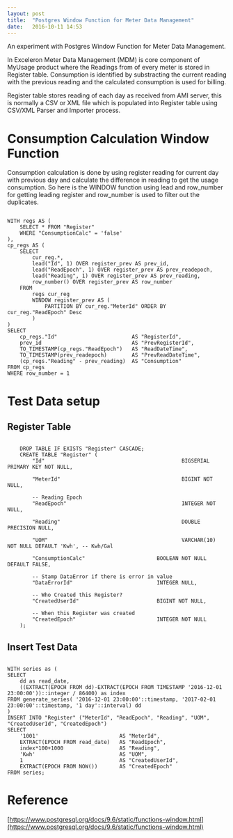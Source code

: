```yaml
---
layout: post
title:  "Postgres Window Function for Meter Data Management"
date:   2016-10-11 14:53
---
```


An experiment with Postgres Window Function for Meter Data Management.

In Exceleron Meter Data Management (MDM) is core component of MyUsage product where the Readings from of every meter is stored in Register table. Consumption is identified by substracting the current reading with the previous reading and the calculated consumption is used for billing.


Register table stores reading of each day as received from AMI server, this is normally a CSV or XML file which is populated into Register table using CSV/XML Parser and Importer process.

# Consumption Calculation Window Function

Consumption calculation is done by using register reading for current day with previous day and calculate the difference in reading to get the usage consumption. So here is the WINDOW function using lead and row_number for getting leading register and row_number is used to filter out the duplicates. 

```language-sql

WITH regs AS (
    SELECT * FROM "Register" 
    WHERE "ConsumptionCalc" = 'false'
),
cp_regs AS (
    SELECT
        cur_reg.*,
        lead("Id", 1) OVER register_prev AS prev_id,
        lead("ReadEpoch", 1) OVER register_prev AS prev_readepoch,
        lead("Reading", 1) OVER register_prev AS prev_reading,
        row_number() OVER register_prev AS row_number
    FROM
        regs cur_reg
        WINDOW register_prev AS (
            PARTITION BY cur_reg."MeterId" ORDER BY cur_reg."ReadEpoch" Desc
        ) 
) 
SELECT 
    cp_regs."Id"                        AS "RegisterId", 
    prev_id                             AS "PrevRegisterId", 
    TO_TIMESTAMP(cp_regs."ReadEpoch")   AS "ReadDateTime", 
    TO_TIMESTAMP(prev_readepoch)        AS "PrevReadDateTime", 
    (cp_regs."Reading" - prev_reading)  AS "Consumption" 
FROM cp_regs
WHERE row_number = 1

```


# Test Data setup

## Register Table
    
```language-sql

    DROP TABLE IF EXISTS "Register" CASCADE;
    CREATE TABLE "Register" (
        "Id"                                            BIGSERIAL PRIMARY KEY NOT NULL,

        "MeterId"                                       BIGINT NOT NULL,

        -- Reading Epoch
        "ReadEpoch"                                     INTEGER NOT NULL,

        "Reading"                                       DOUBLE PRECISION NULL,

        "UOM"                                           VARCHAR(10) NOT NULL DEFAULT 'Kwh', -- Kwh/Gal

        "ConsumptionCalc"                       BOOLEAN NOT NULL DEFAULT FALSE,

        -- Stamp DataError if there is error in value
        "DataErrorId"                           INTEGER NULL,

        -- Who Created this Register?
        "CreatedUserId"                         BIGINT NOT NULL,

        -- When this Register was created
        "CreatedEpoch"                          INTEGER NOT NULL
    );

```

## Insert Test Data

```language-sql

WITH series as (
SELECT 
    dd as read_date, 
    ((EXTRACT(EPOCH FROM dd)-EXTRACT(EPOCH FROM TIMESTAMP '2016-12-01 23:00:00'))::integer / 86400) as index 
FROM generate_series( '2016-12-01 23:00:00'::timestamp, '2017-02-01 23:00:00'::timestamp, '1 day'::interval) dd
)
INSERT INTO "Register" ("MeterId", "ReadEpoch", "Reading", "UOM", "CreatedUserId", "CreatedEpoch")
SELECT 
    '1001'                          AS "MeterId", 
    EXTRACT(EPOCH FROM read_date)   AS "ReadEpoch", 
    index*100+1000                  AS "Reading", 
    'Kwh'                           AS "UOM", 
    1                               AS "CreatedUserId", 
    EXTRACT(EPOCH FROM NOW())       AS "CreatedEpoch"  
FROM series;

```

# Reference

[https://www.postgresql.org/docs/9.6/static/functions-window.html](https://www.postgresql.org/docs/9.6/static/functions-window.html)
